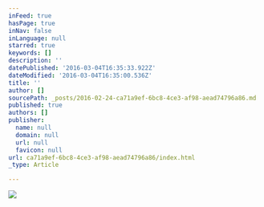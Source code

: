 ```yaml
---
inFeed: true
hasPage: true
inNav: false
inLanguage: null
starred: true
keywords: []
description: ''
datePublished: '2016-03-04T16:35:33.922Z'
dateModified: '2016-03-04T16:35:00.536Z'
title: ''
author: []
sourcePath: _posts/2016-02-24-ca71a9ef-6bc8-4ce3-af98-aead74796a86.md
published: true
authors: []
publisher:
  name: null
  domain: null
  url: null
  favicon: null
url: ca71a9ef-6bc8-4ce3-af98-aead74796a86/index.html
_type: Article

---
```

![](https://s3-us-west-2.amazonaws.com/the-grid-img/p/4cfb5cec1df623730766ac2eec1cc201eb0366af.jpg)